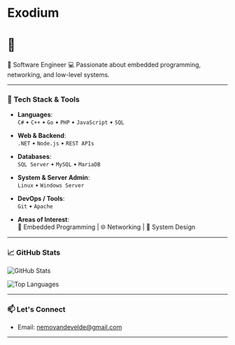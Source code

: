 # Exodium

# 👋 

🚀 Software Engineer
💻 Passionate about embedded programming, networking, and low-level systems.

---

### 🧠 Tech Stack & Tools

- **Languages**:  
  `C#` • `C++` • `Go` • `PHP` • `JavaScript` • `SQL`

- **Web & Backend**:  
  `.NET` • `Node.js` • `REST APIs`

- **Databases**:  
  `SQL Server` • `MySQL` • `MariaDB`

- **System & Server Admin**:  
  `Linux` • `Windows Server`

- **DevOps / Tools**:  
  `Git` • `Apache`

- **Areas of Interest**:  
  🔌 Embedded Programming | 🌐 Networking | 🧩 System Design

---

### 📈 GitHub Stats

![GitHub Stats](https://github-readme-stats.vercel.app/api?username=Exodium-svg&show_icons=true&theme=radical)

![Top Languages](https://github-readme-stats.vercel.app/api/top-langs/?username=Exodium-svg&layout=compact&theme=radical)

---

### 📫 Let's Connect
- Email: nemovandevelde@gmail.com

---
